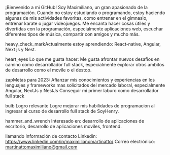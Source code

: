 ¡Bienvenido a mi GitHub! Soy Maximiliano, un gran apasionado de la programación. Cuando no estoy estudiando o programando, estoy haciendo algunas de mis actividades favoritas, como entrenar en el gimnasio, entrenar karate o jugar videojuegos. Me encanta hacer cosas útiles y divertidas con la programación, especialmente aplicaciones web, escuchar diferentes tipos de música, compartir con amigos y mucho más.

heavy_check_markActualmente estoy aprendiendo:
React-native,
Angular,
Next js y Nest.


heart_eyes Lo que me gusta hacer:
Me gusta afrontar nuevos desafios en camino como desarrollador full stack, especialmente explorar otros ambitos de desarrollo como el movile o el destop.

zapMetas para 2023:
Afianzar mis conocimientos y experiencias en los lenguajes y frameworks mas solicitados del mercado laboral, especialmente Angular, NextJs y NestJs
Conseguir mi primer laburo como desarrollador full stack

bulb Logro relevante
Logre mejorar mis habilidades de programacion al ingresar al curso de desarrollo full stack de SoyHenry.

hammer_and_wrench Interesado en:
desarrollo de aplicaciones de escritorio, desarrollo de aplicaciones moviles, frontend.

llamando Información de contacto
Linkedin: https://www.linkedin.com/in/maximilianomartinatto/
Correo electrónico: martinattomaximiliano@gmail.com
